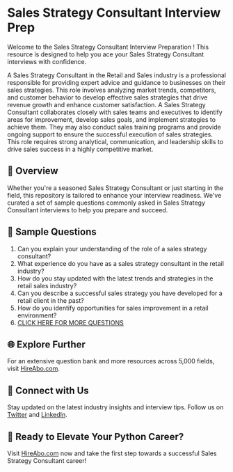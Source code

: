 # Sales Strategy Consultant Interview Prep

Welcome to the Sales Strategy Consultant Interview Preparation ! This resource is designed to help you ace your Sales Strategy Consultant interviews with confidence.

A Sales Strategy Consultant in the Retail and Sales industry is a professional responsible for providing expert advice and guidance to businesses on their sales strategies. This role involves analyzing market trends, competitors, and customer behavior to develop effective sales strategies that drive revenue growth and enhance customer satisfaction. A Sales Strategy Consultant collaborates closely with sales teams and executives to identify areas for improvement, develop sales goals, and implement strategies to achieve them. They may also conduct sales training programs and provide ongoing support to ensure the successful execution of sales strategies. This role requires strong analytical, communication, and leadership skills to drive sales success in a highly competitive market.

## 🚀 Overview

Whether you're a seasoned Sales Strategy Consultant or just starting in the field, this repository is tailored to enhance your interview readiness. We've curated a set of sample questions commonly asked in Sales Strategy Consultant interviews to help you prepare and succeed.

## 📝 Sample Questions

1. Can you explain your understanding of the role of a sales strategy consultant?
2. What experience do you have as a sales strategy consultant in the retail industry?
3. How do you stay updated with the latest trends and strategies in the retail sales industry?
4. Can you describe a successful sales strategy you have developed for a retail client in the past?
5. How do you identify opportunities for sales improvement in a retail environment?
6. [CLICK HERE FOR MORE QUESTIONS](https://hireabo.com/job/22_1_34/Sales%20Strategy%20Consultant)

## 🌐 Explore Further

For an extensive question bank and more resources across 5,000 fields, visit [HireAbo.com](https://www.hireabo.com).

## 📱 Connect with Us

Stay updated on the latest industry insights and interview tips. Follow us on [Twitter](https://twitter.com/hireabo) and [LinkedIn](https://www.linkedin.com/in/hire-abo-3609972a8/).

## 🚀 Ready to Elevate Your Python Career?

Visit [HireAbo.com](https://www.hireabo.com) now and take the first step towards a successful Sales Strategy Consultant career!